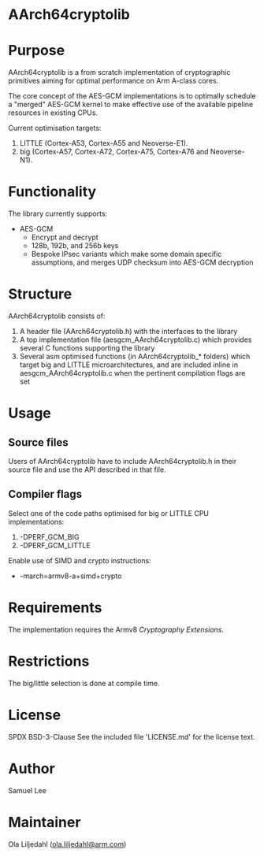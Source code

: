 AArch64cryptolib
====

# Purpose
AArch64cryptolib is a from scratch implementation of cryptographic primitives aiming for optimal performance on Arm A-class cores.

The core concept of the AES-GCM implementations is to optimally schedule a "merged" AES-GCM kernel to make effective use of the available pipeline resources in existing CPUs.

Current optimisation targets:
1. LITTLE (Cortex-A53, Cortex-A55 and Neoverse-E1).
2. big (Cortex-A57, Cortex-A72, Cortex-A75, Cortex-A76 and Neoverse-N1).

# Functionality
The library currently supports:
* AES-GCM
    * Encrypt and decrypt
    * 128b, 192b, and 256b keys
    * Bespoke IPsec variants which make some domain specific assumptions, and merges UDP checksum into AES-GCM decryption

# Structure
AArch64cryptolib consists of:
1. A header file (AArch64cryptolib.h) with the interfaces to the library
2. A top implementation file (aesgcm\_AArch64cryptolib.c) which provides several C functions supporting the library
3. Several asm optimised functions (in AArch64cryptolib\_\* folders) which target big and LITTLE microarchitectures, and are included inline in aesgcm\_AArch64cryptolib.c when the pertinent compilation flags are set

# Usage
## Source files
Users of AArch64cryptolib have to include AArch64cryptolib.h in their source file and use the API described in that file.

## Compiler flags
Select one of the code paths optimised for big or LITTLE CPU implementations:
1. -DPERF\_GCM\_BIG
2. -DPERF\_GCM\_LITTLE

Enable use of SIMD and crypto instructions:
* -march=armv8-a+simd+crypto

# Requirements
The implementation requires the Armv8 _Cryptography Extensions_.

# Restrictions
The big/little selection is done at compile time.

# License
SPDX BSD-3-Clause
See the included file 'LICENSE.md' for the license text.

# Author
Samuel Lee

# Maintainer
Ola Liljedahl (ola.liljedahl@arm.com)
